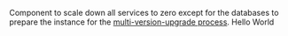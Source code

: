 Component to scale down all services to zero except for the databases to prepare the instance for the [multi-version-upgrade process](https://docs.sourcegraph.com/admin/deploy/kubernetes/update#multi-version-upgrades).
Hello World
